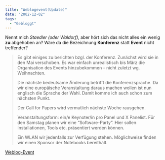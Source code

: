 ```yaml
---
title: "Weblogevent(Update)"
date: "2002-12-02"
tags:
  - "Gebloggt"
---
```


Nennt mich _Staedler (oder Waldorf)_, aber hört sich das nicht alles ein wenig **zu** abgehoben an? Wäre da die Bezeichnung **Konferenz** statt **Event** nicht treffender?

> Es gibt einiges zu berichten bzgl. der Konferenz. Zunächst wird sie in den Mai verschoben. Es war einfach unrealistisch bis März die Organisation des Events hinzubekommen - nicht zuletzt wg. Weihnachten.
>
> Die nächste bedeutsame Änderung betrifft die Konferenzsprache. Da wir eine europäische Veranstaltung daraus machen wollen ist nun englisch die Sprache der Wahl. Damit komme ich auch schon zum nächsten Punkt.
>
> Der Call for Papers wird vermutlich nächste Woche rausgehen.
>
> Veranstaltungsform: ein/e Keynoter/in pro Panel und X Panelist. Für den Samstag planen wir eine “Software-Party”. Hier sollen Installationen, Tools etc. präsentiert werden können.
>
> Ein WLAN wir jedenfalls zur Verfügung stehen. Möglichweise finden wir einen Sponsor der Notebooks bereithält.

[Weblog-Event](https://web.archive.org/web/20031104001131/http://event.web-log.org/2002/11/30.html#a936 "Weblog-Event")
